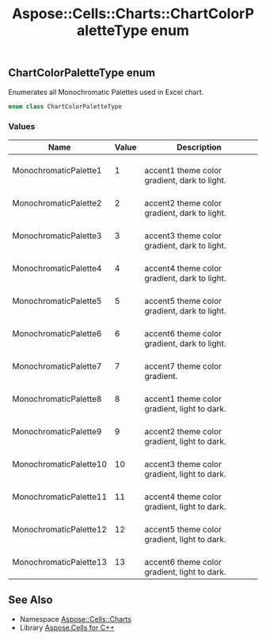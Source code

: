 ﻿---
title: Aspose::Cells::Charts::ChartColorPaletteType enum
linktitle: ChartColorPaletteType
second_title: Aspose.Cells for C++ API Reference
description: 'Aspose::Cells::Charts::ChartColorPaletteType enum. Enumerates all Monochromatic Palettes used in Excel chart in C++.'
type: docs
weight: 4200
url: /cpp/aspose.cells.charts/chartcolorpalettetype/
---
## ChartColorPaletteType enum


Enumerates all Monochromatic Palettes used in Excel chart.

```cpp
enum class ChartColorPaletteType
```

### Values

| Name | Value | Description |
| --- | --- | --- |
| MonochromaticPalette1 | 1 | <br>accent1 theme color gradient, dark to light. |
| MonochromaticPalette2 | 2 | <br>accent2 theme color gradient, dark to light. |
| MonochromaticPalette3 | 3 | <br>accent3 theme color gradient, dark to light. |
| MonochromaticPalette4 | 4 | <br>accent4 theme color gradient, dark to light. |
| MonochromaticPalette5 | 5 | <br>accent5 theme color gradient, dark to light. |
| MonochromaticPalette6 | 6 | <br>accent6 theme color gradient, dark to light. |
| MonochromaticPalette7 | 7 | <br>accent7 theme color gradient. |
| MonochromaticPalette8 | 8 | <br>accent1 theme color gradient, light to dark. |
| MonochromaticPalette9 | 9 | <br>accent2 theme color gradient, light to dark. |
| MonochromaticPalette10 | 10 | <br>accent3 theme color gradient, light to dark. |
| MonochromaticPalette11 | 11 | <br>accent4 theme color gradient, light to dark. |
| MonochromaticPalette12 | 12 | <br>accent5 theme color gradient, light to dark. |
| MonochromaticPalette13 | 13 | <br>accent6 theme color gradient, light to dark. |

## See Also

* Namespace [Aspose::Cells::Charts](../)
* Library [Aspose.Cells for C++](../../)
